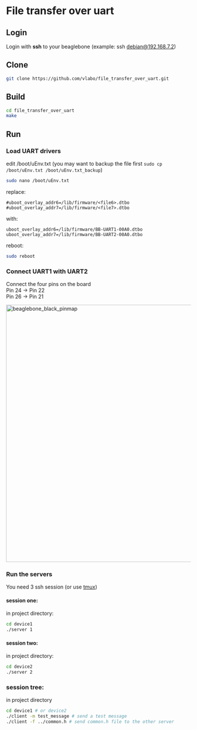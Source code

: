 # File transfer over uart

## Login
Login with **ssh** to your beaglebone (example: ssh debian@192.168.7.2)

## Clone
```sh
git clone https://github.com/vlabo/file_transfer_over_uart.git
```

## Build
```sh
cd file_transfer_over_uart
make
```

## Run

### Load UART drivers
edit /boot/uEnv.txt (you may want to backup the file first `sudo cp /boot/uEnv.txt /boot/uEnv.txt_backup`)
```sh
sudo nano /boot/uEnv.txt
```
replace:
```
#uboot_overlay_addr6=/lib/firmware/<file6>.dtbo
#uboot_overlay_addr7=/lib/firmware/<file7>.dtbo
```
with:
```
uboot_overlay_addr6=/lib/firmware/BB-UART1-00A0.dtbo
uboot_overlay_addr7=/lib/firmware/BB-UART2-00A0.dtbo
```

reboot:
```sh
sudo reboot
```

### Connect UART1 with UART2

Connect the four pins on the board  
Pin 24 -> Pin 22  
Pin 26 -> Pin 21  

<img width="701" alt="beaglebone_black_pinmap" src="https://user-images.githubusercontent.com/7770953/151859073-42b47729-8630-4865-a562-caca08d7e25e.png">


### Run the servers

You need 3 ssh session (or use [tmux](https://www.ocf.berkeley.edu/~ckuehl/tmux/))

#### session one:
in project directory:
```sh
cd device1
./server 1
```
#### session two:
in project directory:
```sh
cd device2
./server 2
```

### session tree:
in project directory
```sh
cd device1 # or device2
./client -m test_message # send a test message
./client -f ../common.h # send common.h file to the other server

```
